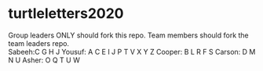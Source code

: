 # turtleletters2020

Group leaders ONLY should fork this repo.  Team members should fork the team leaders repo.  
Sabeeh:C G H J 
Yousuf: A C E I J P T V X Y Z
Cooper: B L R F S
Carson: D M N U
Asher: O Q T U W
